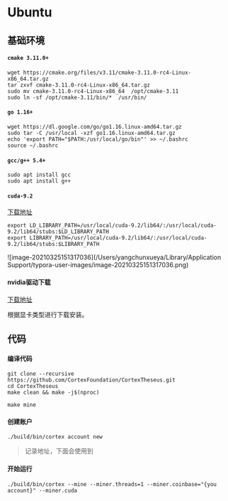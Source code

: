 # **Ubuntu**

## 基础环境

#### `cmake 3.11.0+`

```shell
wget https://cmake.org/files/v3.11/cmake-3.11.0-rc4-Linux-x86_64.tar.gz
tar zxvf cmake-3.11.0-rc4-Linux-x86_64.tar.gz
sudo mv cmake-3.11.0-rc4-Linux-x86_64  /opt/cmake-3.11
sudo ln -sf /opt/cmake-3.11/bin/*  /usr/bin/
```

#### **`go 1.16+`**

```shell
wget https://dl.google.com/go/go1.16.linux-amd64.tar.gz
sudo tar -C /usr/local -xzf go1.16.linux-amd64.tar.gz
echo 'export PATH="$PATH:/usr/local/go/bin"' >> ~/.bashrc
source ~/.bashrc
```

#### **`gcc/g++ 5.4+`**

```shell
sudo apt install gcc
sudo apt install g++
```

#### **`cuda-9.2`**

[下载地址](https://developer.nvidia.com/cuda-toolkit-archive)

```shell
export LD_LIBRARY_PATH=/usr/local/cuda-9.2/lib64/:/usr/local/cuda-9.2/lib64/stubs:$LD_LIBRARY_PATH
export LIBRARY_PATH=/usr/local/cuda-9.2/lib64/:/usr/local/cuda-9.2/lib64/stubs:$LIBRARY_PATH
```

![image-20210325151317036](/Users/yangchunxueya/Library/Application Support/typora-user-images/image-20210325151317036.png)

#### **nvidia驱动下载**

[下载地址](https://www.nvidia.cn/Download/index.aspx?lang=cn)

根据显卡类型进行下载安装。



## 代码

#### 编译代码

```shell
git clone --recursive https://github.com/CortexFoundation/CortexTheseus.git
cd CortexTheseus
make clean && make -j$(nproc)

make mine
```

#### 创建账户

```shell
./build/bin/cortex account new
```

> 记录地址，下面会使用到

#### 开始运行

```shell
./build/bin/cortex --mine --miner.threads=1 --miner.coinbase="{you account}" --miner.cuda
```

